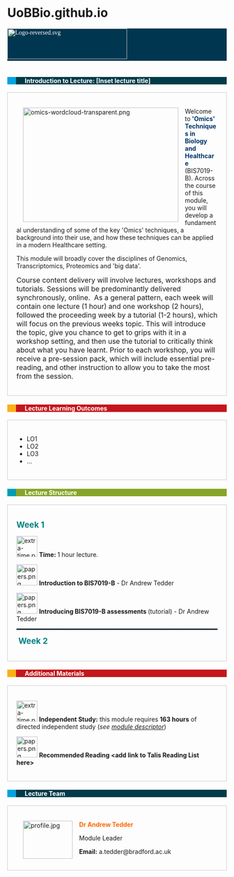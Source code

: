 # UoBBio.github.io
<div style="background: #003650; color: white;"><span style="font-family: verdana, geneva;"><img src="https://bradford.instructure.com/courses/15299/files/936173/preview" alt="Logo-reversed.svg" width="275" height="70" data-api-endpoint="https://bradford.instructure.com/api/v1/courses/15299/files/936173" data-api-returntype="File" />&nbsp; <br /></span></div>
<div>&nbsp;</div>
<div class="ic-image-text-combo" style="color: #ffffff; padding-left: 20px; background-color: #00a3e0;"><i class="icon-instructure"></i>
<div class="ic-image-text-combo__text" style="padding-left: 20px; background-color: #003b49;">
<h4>Introduction to Lecture: [Inset lecture title]</h4>
</div>
</div>
<div style="padding: 20px; border: 1px solid #cccccc; margin-bottom: 1em;">
<p><img style="padding: 0 15px; float: left;" src="https://bradford.instructure.com/users/222/files/901399/preview?verifier=hkuvjGK2vFmnVHh92ffevEVBpQpOL80Dk5uGEoMn" alt="omics-wordcloud-transparent.png" width="357" height="262" data-api-endpoint="https://bradford.instructure.com/api/v1/users/222/files/901399" data-api-returntype="File" /></p>
<p>Welcome to<span style="color: #003366;"><strong> 'Omics' Techniques in Biology and Healthcare</strong></span> (BIS7019-B). Across the course of this module, you will develop a fundamental understanding of some of the key 'Omics' techniques, a background into their use, and how these techniques can be applied in a modern Healthcare setting.</p>
<p>This module will broadly cover the disciplines of Genomics, Transcriptomics, Proteomics and 'big data'.</p>
<p><span style="font-family: inherit; font-size: 1rem;">Course content delivery will involve lectures, workshops and tutorials. Sessions will be predominantly delivered synchronously, online.&nbsp; As a general pattern, each week will contain one lecture (1 hour) and one workshop (2 hours), followed the proceeding week by a tutorial (1-2 hours), which will focus on the previous weeks topic. This will introduce the topic, give you chance to get to grips with it in a workshop setting, and then use the tutorial to critically think about what you have learnt. Prior to each workshop, you will receive a pre-session pack, which will include essential pre-reading, and other instruction to allow you to take the most from the session.</span></p>
</div>
<div class="grid-row">
<div class="col-xs-12 col-lg-12">
<div class="ic-image-text-combo" style="color: #ffffff; padding-left: 20px; background-color: #fcaf17;"><i class="icon-star-light"></i>
<div class="ic-image-text-combo__text" style="padding-left: 20px; background-color: #c4161c;">
<h4>Lecture Learning Outcomes</h4>
</div>
</div>
</div>
</div>
<div style="padding: 20px; border: 1px solid #cccccc; margin-bottom: 1em;">
<ul>
<li>LO1</li>
<li>LO2</li>
<li>LO3</li>
<li>...</li>
</ul>
</div>
<div class="grid-row">
<div class="col-xs-12 col-lg-12">
<div class="ic-image-text-combo" style="color: #ffffff; padding-left: 20px; background-color: #009eb1;"><i class="icon-assignment"></i>
<div class="ic-image-text-combo__text" style="padding-left: 20px; background-color: #87a529;">
<h4>Lecture Structure</h4>
</div>
</div>
</div>
</div>
<div style="padding: 20px; border: 1px solid #cccccc; margin-bottom: 1em;">
<p><span style="font-size: 14pt; background-color: #ffffff; color: #33cccc;"><strong><span style="color: #008080;">Week 1<br /></span></strong></span></p>
<p><img src="https://bradford.instructure.com/courses/15026/files/863549/download" alt="extra-time.png" width="48" height="48" data-api-endpoint="https://bradford.instructure.com/api/v1/courses/15026/files/863549" data-api-returntype="File" /> <strong>Time: </strong>1 hour lecture.</p>
<p><img src="https://bradford.instructure.com/courses/15026/files/863548/download" alt="papers.png" width="48" height="48" data-api-endpoint="https://bradford.instructure.com/api/v1/courses/15026/files/863548" data-api-returntype="File" /> <strong>Introduction to BIS7019-B</strong> - Dr Andrew Tedder<strong></strong><strong></strong></p>
<p><img src="https://bradford.instructure.com/courses/15026/files/863548/download" alt="papers.png" width="48" height="48" data-api-endpoint="https://bradford.instructure.com/api/v1/courses/15026/files/863548" data-api-returntype="File" /> <strong>Introducing BIS7019-B assessments </strong>(tutorial) - Dr Andrew Tedder</p>
<hr style="border: 1px dashed #003650;" />
<p><span style="font-size: 14pt; background-color: #ffffff;"><strong><span style="color: #ffffff;">&nbsp;</span></strong></span><span style="font-size: 14pt; background-color: #ffffff; color: #33cccc;"><strong><span style="color: #008080;">Week 2</span></strong></span></p>
</div>
<div class="grid-row">
<div class="col-xs-12 col-lg-12">
<div class="ic-image-text-combo" style="color: #ffffff; padding-left: 20px; background-color: #fcaf17;"><i class="icon-star-light"></i>
<div class="ic-image-text-combo__text" style="padding-left: 20px; background-color: #c4161c;">
<h4>Additional Materials</h4>
</div>
</div>
</div>
</div>
<div style="padding: 20px; border: 1px solid #cccccc; margin-bottom: 1em;">
<p><img src="https://bradford.instructure.com/courses/15026/files/863549/download" alt="extra-time.png" width="48" height="48" data-api-endpoint="https://bradford.instructure.com/api/v1/courses/15026/files/863549" data-api-returntype="File" /> <strong>Independent Study:</strong> this module requires <strong>163 hours</strong> of directed independent study (<em>see <a href="https://www.bradford.ac.uk/media-v8/aqeo/modules/2019-20/BIS4007-B_IntroductoryBiochemistry201920-MD.pdf">module descriptor</a></em>)<strong><br /></strong></p>
<p><img src="https://bradford.instructure.com/courses/15026/files/863548/download" alt="papers.png" width="48" height="48" data-api-endpoint="https://bradford.instructure.com/api/v1/courses/15026/files/863548" data-api-returntype="File" /> <strong>Recommended Reading &lt;add link to Talis Reading List here&gt;</strong></p>
</div>
<div class="grid-row">
<div class="col-xs-12 col-lg-12">
<div class="ic-image-text-combo" style="color: #ffffff; padding-left: 20px; background-color: #00a3e0;"><i class="icon-sis-synced"></i>
<div class="ic-image-text-combo__text" style="padding-left: 20px; background-color: #003b49;">
<h4>Lecture Team</h4>
</div>
</div>
</div>
</div>
<div style="padding: 20px; border: 1px solid #cccccc; margin-bottom: 1em;">
<p><a href="https://bradford.instructure.com/courses/13411/files/679093/download?wrap=1" data-api-endpoint="https://bradford.instructure.com/api/v1/courses/13411/files/679093" data-api-returntype="File"><img style="padding: 0 15px; float: left;" src="https://bradford.instructure.com/users/222/files/368194/preview?verifier=1qORYoxpeqbLt6EBVjNtNY5J8xdQeMhp2qY4Lrjx" alt="profile.jpg" width="114" height="87" data-api-endpoint="https://bradford.instructure.com/api/v1/users/222/files/368194" data-api-returntype="File" /></a></p>
<p><span style="color: #ff6600;"><strong>Dr Andrew Tedder<br /></strong></span></p>
<p><a href="https://bradford.instructure.com/courses/13411/files/679093/download?wrap=1" data-api-endpoint="https://bradford.instructure.com/api/v1/courses/13411/files/679093" data-api-returntype="File"></a></p>
<p>Module Leader<strong></strong></p>
<p><strong>Email:</strong> a.tedder@bradford.ac.uk</p>
</div>
